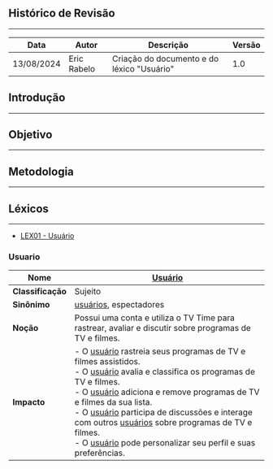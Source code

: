 ## Histórico de Revisão
---
| Data       | Autor         | Descrição                         | Versão  |
|------------|---------------|-----------------------------------|---------|
| 13/08/2024 |  Eric Rabelo  | Criação do documento e do léxico "Usuário"| 1.0 |

## Introdução
--- 
## Objetivo
---
## Metodologia
---
## Léxicos
--- 

- [LEX01 - Usuário](#lex01)


<a name="lex01"></a>

### Usuario

| Nome     | [Usuário](#lex01)  |
|----------|----------|
| **Classificação** | Sujeito  |
| **Sinônimo** | [usuários](#lex01), espectadores |
| **Noção** | Possui uma conta e utiliza o TV Time para rastrear, avaliar e discutir sobre programas de TV e filmes. |
| **Impacto** | - O [usuário](#lex01) rastreia seus programas de TV e filmes assistidos.<br>- O [usuário](#lex01) avalia e classifica os programas de TV e filmes.<br>- O [usuário](#lex01) adiciona e remove programas de TV e filmes da sua lista.<br>- O [usuário](#lex01) participa de discussões e interage com outros [usuários](#lex01) sobre programas de TV e filmes.<br>- O [usuário](#lex01) pode personalizar seu perfil e suas preferências. |